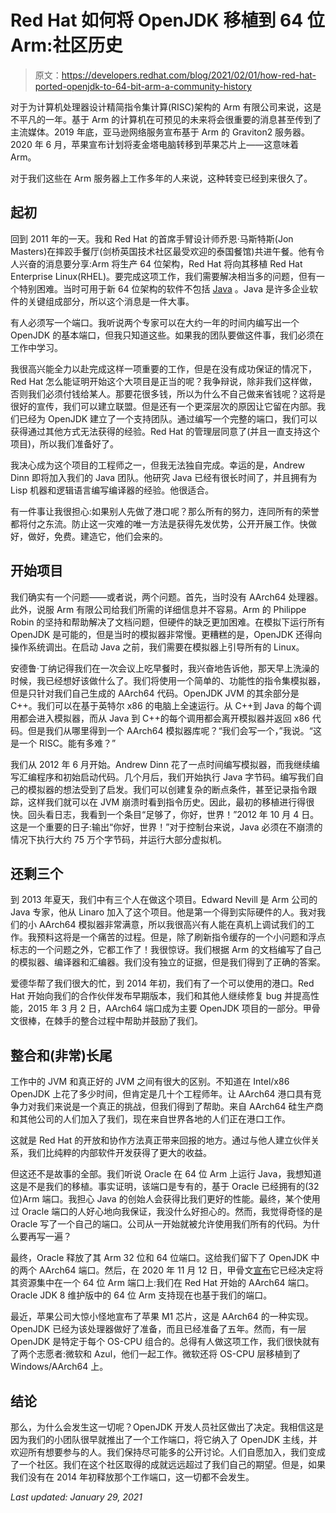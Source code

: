 # Red Hat 如何将 OpenJDK 移植到 64 位 Arm:社区历史

> 原文：<https://developers.redhat.com/blog/2021/02/01/how-red-hat-ported-openjdk-to-64-bit-arm-a-community-history>

对于为计算机处理器设计精简指令集计算(RISC)架构的 Arm 有限公司来说，这是不平凡的一年。基于 Arm 的计算机在可预见的未来将会很重要的消息甚至传到了主流媒体。2019 年底，亚马逊网络服务宣布基于 Arm 的 Graviton2 服务器。2020 年 6 月，苹果宣布计划将麦金塔电脑转移到苹果芯片上——这意味着 Arm。

对于我们这些在 Arm 服务器上工作多年的人来说，这种转变已经到来很久了。

## 起初

回到 2011 年的一天。我和 Red Hat 的首席手臂设计师乔恩·马斯特斯(Jon Masters)在摔跤手餐厅(剑桥英国技术社区最受欢迎的泰国餐馆)共进午餐。他有令人兴奋的消息要分享:Arm 将生产 64 位架构，Red Hat 将向其移植 Red Hat Enterprise Linux(RHEL)。要完成这项工作，我们需要解决相当多的问题，但有一个特别困难。当时可用于新 64 位架构的软件不包括 [Java](https://developers.redhat.com/topics/enterprise-java) 。Java 是许多企业软件的关键组成部分，所以这个消息是一件大事。

有人必须写一个端口。我听说两个专家可以在大约一年的时间内编写出一个 OpenJDK 的基本端口，但我只知道这些。如果我的团队要做这件事，我们必须在工作中学习。

我很高兴能全力以赴完成这样一项重要的工作，但是在没有成功保证的情况下，Red Hat 怎么能证明开始这个大项目是正当的呢？我争辩说，除非我们这样做，否则我们必须付钱给某人。那要花很多钱，所以为什么不自己做来省钱呢？这将是很好的宣传，我们可以建立联盟。但是还有一个更深层次的原因让它留在内部。我们已经为 OpenJDK 建立了一个支持团队。通过编写一个完整的端口，我们可以获得通过其他方式无法获得的经验。Red Hat 的管理层同意了(并且一直支持这个项目)，所以我们准备好了。

我决心成为这个项目的工程师之一，但我无法独自完成。幸运的是，Andrew Dinn 即将加入我们的 Java 团队。他研究 Java 已经有很长时间了，并且拥有为 Lisp 机器和逻辑语言编写编译器的经验。他很适合。

有一件事让我很担心:如果别人先做了港口呢？那么所有的努力，连同所有的荣誉都将付之东流。防止这一灾难的唯一方法是获得先发优势，公开开展工作。快做好，做好，免费。建造它，他们会来的。

## 开始项目

我们确实有一个问题——或者说，两个问题。首先，当时没有 AArch64 处理器。此外，说服 Arm 有限公司给我们所需的详细信息并不容易。Arm 的 Philippe Robin 的坚持和帮助解决了文档问题，但硬件的缺乏更加困难。在模拟下运行所有 OpenJDK 是可能的，但是当时的模拟器非常慢。更糟糕的是，OpenJDK 还得向操作系统调出。在启动 Java 之前，我们需要在模拟器上引导所有的 Linux。

安德鲁·丁纳记得我们在一次会议上吃早餐时，我兴奋地告诉他，那天早上洗澡的时候，我已经想好该做什么了。我们将使用一个简单的、功能性的指令集模拟器，但是只针对我们自己生成的 AArch64 代码。OpenJDK JVM 的其余部分是 C++。我们可以在基于英特尔 x86 的电脑上全速运行。从 C++到 Java 的每个调用都会进入模拟器，而从 Java 到 C++的每个调用都会离开模拟器并返回 x86 代码。但是我们从哪里得到一个 AArch64 模拟器库呢？“我们会写一个，”我说。“这是一个 RISC。能有多难？”

我们从 2012 年 6 月开始。Andrew Dinn 花了一点时间编写模拟器，而我继续编写汇编程序和初始启动代码。几个月后，我们开始执行 Java 字节码。编写我们自己的模拟器的想法受到了启发。我们可以创建复杂的断点条件，甚至记录指令跟踪，这样我们就可以在 JVM 崩溃时看到指令历史。因此，最初的移植进行得很快。回头看日志，我看到一个条目“足够了，你好，世界！”2012 年 10 月 4 日。这是一个重要的日子:输出“你好，世界！”对于控制台来说，Java 必须在不崩溃的情况下执行大约 75 万个字节码，并运行大部分虚拟机。

## 还剩三个

到 2013 年夏天，我们中有三个人在做这个项目。Edward Nevill 是 Arm 公司的 Java 专家，他从 Linaro 加入了这个项目。他是第一个得到实际硬件的人。我对我们的小 AArch64 模拟器非常满意，所以我很高兴有人能在真机上调试我们的工作。我预料这将是一个痛苦的过程。但是，除了刷新指令缓存的一个小问题和浮点标志的一个问题之外，它都工作了！我很惊讶。我们根据 Arm 的文档编写了自己的模拟器、编译器和汇编器。我们没有独立的证据，但是我们得到了正确的答案。

爱德华帮了我们很大的忙，到 2014 年初，我们有了一个可以使用的港口。Red Hat 开始向我们的合作伙伴发布早期版本，我们和其他人继续修复 bug 并提高性能，2015 年 3 月 2 日，AArch64 端口成为主要 OpenJDK 项目的一部分。甲骨文很棒，在棘手的整合过程中帮助并鼓励了我们。

## 整合和(非常)长尾

工作中的 JVM 和真正好的 JVM 之间有很大的区别。不知道在 Intel/x86 OpenJDK 上花了多少时间，但肯定是几十个工程师年。让 AArch64 港口具有竞争力对我们来说是一个真正的挑战，但我们得到了帮助。来自 AArch64 硅生产商和其他公司的人们加入了我们，现在来自世界各地的人们正在港口工作。

这就是 Red Hat 的开放和协作方法真正带来回报的地方。通过与他人建立伙伴关系，我们比纯粹的内部软件开发获得了更大的收益。

但这还不是故事的全部。我们听说 Oracle 在 64 位 Arm 上运行 Java，我想知道这是不是我们的移植。事实证明，该端口是专有的，基于 Oracle 已经拥有的(32 位)Arm 端口。我担心 Java 的创始人会获得比我们更好的性能。最终，某个使用过 Oracle 端口的人好心地向我保证，我没什么好担心的。然而，我觉得奇怪的是 Oracle 写了一个自己的端口。公司从一开始就被允许使用我们所有的代码。为什么要再写一遍？

最终，Oracle 释放了其 Arm 32 位和 64 位端口。这给我们留下了 OpenJDK 中的两个 AArch64 端口。然后，在 2020 年 11 月 12 日，甲骨文[宣布](https://blogs.oracle.com/java-platform-group/update-on-64-bit-arm-support-for-oracle-openjdk-and-oracle-jdk)它已经决定将其资源集中在一个 64 位 Arm 端口上:我们在 Red Hat 开始的 AArch64 端口。Oracle JDK 8 维护版中的 64 位 Arm 支持现在也基于我们的端口。

最近，苹果公司大惊小怪地宣布了苹果 M1 芯片，这是 AArch64 的一种实现。OpenJDK 已经为该处理器做好了准备，而且已经准备了五年。然而，有一层 OpenJDK 是特定于每个 OS-CPU 组合的。总得有人做这项工作，我们很快就有了两个志愿者:微软和 Azul，他们一起工作。微软还将 OS-CPU 层移植到了 Windows/AArch64 上。

## 结论

那么，为什么会发生这一切呢？OpenJDK 开发人员社区做出了决定。我相信这是因为我们的小团队很早就推出了一个工作端口，将它纳入了 OpenJDK 主线，并欢迎所有想要参与的人。我们保持尽可能多的公开讨论。人们自愿加入，我们变成了一个社区。我们在这个社区取得的成就远远超过了我们自己的期望。但是，如果我们没有在 2014 年初释放那个工作端口，这一切都不会发生。

*Last updated: January 29, 2021*